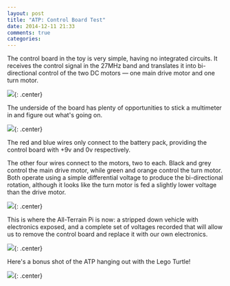 ```yaml
---
layout: post
title: "ATP: Control Board Test"
date: 2014-12-11 21:33
comments: true
categories: 
---
```


The control board in the toy is very simple, having no integrated circuits. It receives the control signal in the 27MHz band and translates it into bi-directional control of the two DC motors &mdash; one main drive motor and one turn motor.

![](https://files.ianrenton.com/sites/atp/4.jpg){: .center}

The underside of the board has plenty of opportunities to stick a multimeter in and figure out what's going on.

![](https://files.ianrenton.com/sites/atp/3.jpg){: .center}

The red and blue wires only connect to the battery pack, providing the control board with +9v and 0v respectively.

The other four wires connect to the motors, two to each. Black and grey control the main drive motor, while green and orange control the turn motor. Both operate using a simple differential voltage to produce the bi-directional rotation, although it looks like the turn motor is fed a slightly lower voltage than the drive motor.

![](https://files.ianrenton.com/sites/atp/17.jpg){: .center}

This is where the All-Terrain Pi is now: a stripped down vehicle with electronics exposed, and a complete set of voltages recorded that will allow us to remove the control board and replace it with our own electronics.

![](https://files.ianrenton.com/sites/atp/18.jpg){: .center}

Here's a bonus shot of the ATP hanging out with the Lego Turtle!

![](https://files.ianrenton.com/sites/atp/19.jpg){: .center}